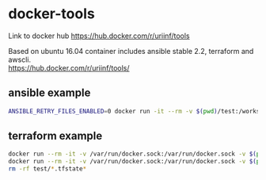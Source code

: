 docker-tools
===============
Link to docker hub https://hub.docker.com/r/uriinf/tools

Based on ubuntu 16.04 container includes ansible stable 2.2, terraform and awscli.  
https://hub.docker.com/r/uriinf/tools/

## ansible example
```bash
ANSIBLE_RETRY_FILES_ENABLED=0 docker run -it --rm -v $(pwd)/test:/workspace -w /workspace uriinf/tools ansible-playbook -i ./hosts play.yml
 ```
 ## terraform example
 ```bash
docker run --rm -it -v /var/run/docker.sock:/var/run/docker.sock -v $(pwd)/test:/workspace -w /workspace uriinf/tools terraform apply
docker run --rm -it -v /var/run/docker.sock:/var/run/docker.sock -v $(pwd)/test:/workspace -w /workspace uriinf/tools terraform destroy -force
rm -rf test/*.tfstate*
```
